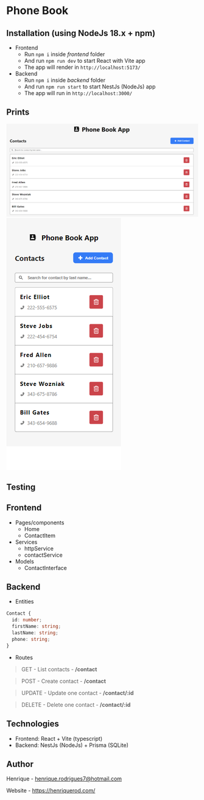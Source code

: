 # Phone Book

## Installation (using NodeJs 18.x + npm)
- Frontend
  - Run `npm i` inside *frontend* folder
  - And run `npm run dev` to start React with Vite app
  - The app will render in `http://localhost:5173/`
- Backend
  - Run `npm i` inside *backend* folder
  - And run `npm run start` to start NestJs (NodeJs) app
  - The app will run in `http://localhost:3000/`

## Prints

![](prints/phone-book1.PNG)
![](prints/phone-book2.PNG)

## Testing

## Frontend

- Pages/components
  - Home
  - ContactItem
- Services
  - httpService
  - contactService
- Models
  - ContactInterface

## Backend

- Entities
```typescript
Contact {
  id: number;
  firstName: string;
  lastName: string;
  phone: string;
}
```

- Routes
> GET - List contacts - **/contact**

> POST - Create contact - **/contact**

> UPDATE - Update one contact - **/contact/:id**

> DELETE - Delete one contact - **/contact/:id**

## Technologies
- Frontend: React + Vite (typescript)
- Backend: NestJs (NodeJs) + Prisma (SQLite)

## Author

Henrique - henrique.rodrigues7@hotmail.com

Website - https://henriquerod.com/

